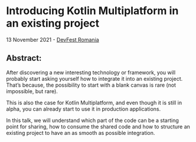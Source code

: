 # Introducing Kotlin Multiplatform in an existing project


13 November 2021 - [DevFest Romania](https://gdg.community.dev/events/details/google-gdg-bucharest-presents-devfest-romania-2021/)

## Abstract:

After discovering a new interesting technology or framework, you will probably start asking yourself how to integrate it into an existing project. That’s because, the possibility to start with a blank canvas is rare (not impossible, but rare).

This is also the case for Kotlin Multiplatform, and even though it is still in alpha, you can already start to use it in production applications.

In this talk, we will understand which part of the code can be a starting point for sharing, how to consume the shared code and how to structure an existing project to have an as smooth as possible integration.

